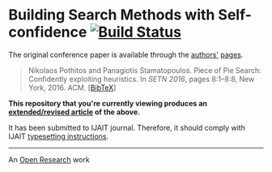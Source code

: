 # Building Search Methods with Self-confidence [![Build Status](https://travis-ci.org/pothitos/Search_Methods.svg?branch=master)](https://travis-ci.org/pothitos/Search_Methods)

The original conference paper is available through the
[authors'](http://di.uoa.gr/~pothitos)
[pages](http://di.uoa.gr/~takis/Welcome.html).

> Nikolaos Pothitos and Panagiotis Stamatopoulos. Piece of
> Pie Search: Confidently exploiting heuristics. In _SETN
> 2016_, pages 8:1–8:8, New York, 2016. ACM.
> [[BibTeX](http://di.uoa.gr/~pothitos/papers/Pothitos2016-PoPS.bib)]

__This repository that you're currently viewing produces an
[extended/revised
article](http://di.uoa.gr/~pothitos/papers/Search_Methods.pdf)
of the above.__

It has been submitted to IJAIT journal. Therefore, it should
comply with IJAIT [typesetting
instructions](http://worldscientific.com/sda/1037/ws-ijait.pdf).

---

An [Open
Research](https://gist.github.com/pothitos/ec5f4f66ddd113aea6bac4094690d72e)
work
